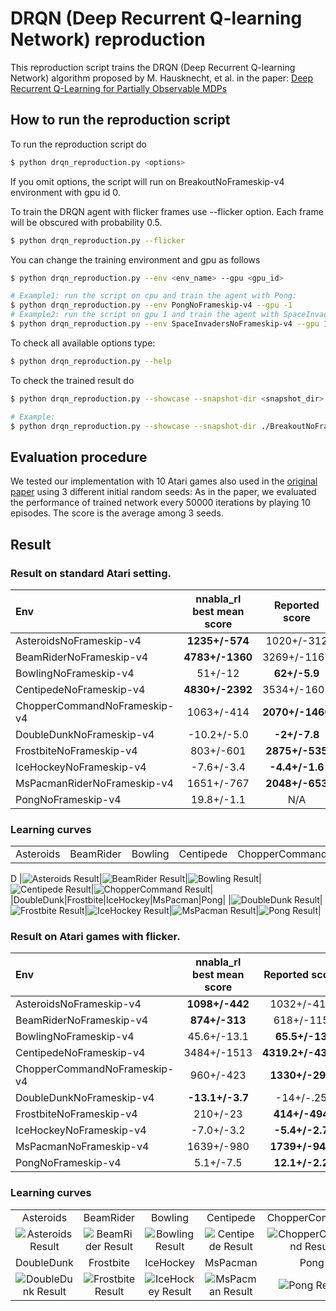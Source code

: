 # DRQN (Deep Recurrent Q-learning Network) reproduction

This reproduction script trains the DRQN (Deep Recurrent Q-learning Network) algorithm
proposed by M. Hausknecht, et al. in the paper:
[Deep Recurrent Q-Learning for Partially Observable MDPs](https://arxiv.org/pdf/1507.06527.pdf)

## How to run the reproduction script

To run the reproduction script do

```sh
$ python drqn_reproduction.py <options>
```

If you omit options, the script will run on BreakoutNoFrameskip-v4 environment with gpu id 0.

To train the DRQN agent with flicker frames use --flicker option.
Each frame will be obscured with probability 0.5.

```sh
$ python drqn_reproduction.py --flicker
```

You can change the training environment and gpu as follows

```sh
$ python drqn_reproduction.py --env <env_name> --gpu <gpu_id>
```

```sh
# Example1: run the script on cpu and train the agent with Pong:
$ python drqn_reproduction.py --env PongNoFrameskip-v4 --gpu -1
# Example2: run the script on gpu 1 and train the agent with SpaceInvaders:
$ python drqn_reproduction.py --env SpaceInvadersNoFrameskip-v4 --gpu 1
```

To check all available options type:

```sh
$ python drqn_reproduction.py --help
```

To check the trained result do

```sh
$ python drqn_reproduction.py --showcase --snapshot-dir <snapshot_dir> --render
```

```sh
# Example:
$ python drqn_reproduction.py --showcase --snapshot-dir ./BreakoutNoFrameskip-v4/seed-1/iteration-250000/ --render
```

## Evaluation procedure

We tested our implementation with 10 Atari games also used in the [original paper](https://arxiv.org/pdf/1507.06527.pdf) using 3 different initial random seeds:
As in the paper, we evaluated the performance of trained network every 50000 iterations by playing 10 episodes. The score is the average among 3 seeds.

## Result

### Result on standard Atari setting.

|Env|nnabla_rl best mean score|Reported score|
|:---|:---:|:---:|
|AsteroidsNoFrameskip-v4|**1235+/-574**|1020+/-312|
|BeamRiderNoFrameskip-v4|**4783+/-1360**|3269+/-1167|
|BowlingNoFrameskip-v4|51+/-12|**62+/-5.9**|
|CentipedeNoFrameskip-v4|**4830+/-2392**|3534+/-1601|
|ChopperCommandNoFrameskip-v4|1063+/-414|**2070+/-1460**|
|DoubleDunkNoFrameskip-v4|-10.2+/-5.0|**-2+/-7.8**|
|FrostbiteNoFrameskip-v4|803+/-601|**2875+/-535**|
|IceHockeyNoFrameskip-v4|-7.6+/-3.4|**-4.4+/-1.6**|
|MsPacmanRiderNoFrameskip-v4|1651+/-767|**2048+/-653**|
|PongNoFrameskip-v4|19.8+/-1.1|N/A|

### Learning curves

||||||
|:---:|:---:|:---:|:---:|:---:|
|Asteroids|BeamRider|Bowling|Centipede|ChopperCommand|
D
|![Asteroids Result](./reproduction_results/AsteroidsNoFrameskip-v4_results/result.png)|![BeamRider Result](./reproduction_results/BeamRiderNoFrameskip-v4_results/result.png)|![Bowling Result](./reproduction_results/BowlingNoFrameskip-v4_results/result.png)|![Centipede Result](./reproduction_results/CentipedeNoFrameskip-v4_results/result.png)|![ChopperCommand Result](./reproduction_results/ChopperCommandNoFrameskip-v4_results/result.png)|
|DoubleDunk|Frostbite|IceHockey|MsPacman|Pong|
|![DoubleDunk Result](./reproduction_results/DoubleDunkNoFrameskip-v4_results/result.png)|![Frostbite Result](./reproduction_results/FrostbiteNoFrameskip-v4_results/result.png)|![IceHockey Result](./reproduction_results/IceHockeyNoFrameskip-v4_results/result.png)|![MsPacman Result](./reproduction_results/MsPacmanNoFrameskip-v4_results/result.png)|![Pong Result](./reproduction_results/PongNoFrameskip-v4_results/result.png)|

### Result on Atari games with flicker.

|Env|nnabla_rl best mean score|Reported score|
|:---|:---:|:---:|
|AsteroidsNoFrameskip-v4|**1098+/-442**|1032+/-410|
|BeamRiderNoFrameskip-v4|**874+/-313**|618+/-115|
|BowlingNoFrameskip-v4|45.6+/-13.1|**65.5+/-13**|
|CentipedeNoFrameskip-v4|3484+/-1513|**4319.2+/-4378**|
|ChopperCommandNoFrameskip-v4|960+/-423|**1330+/-294**|
|DoubleDunkNoFrameskip-v4|**-13.1+/-3.7**|-14+/-.25|
|FrostbiteNoFrameskip-v4|210+/-23|**414+/-494**|
|IceHockeyNoFrameskip-v4|-7.0+/-3.2|**-5.4+/-2.7**|
|MsPacmanNoFrameskip-v4|1639+/-980|**1739+/-942**|
|PongNoFrameskip-v4|5.1+/-7.5|**12.1+/-2.2**|

### Learning curves

||||||
|:---:|:---:|:---:|:---:|:---:|
|Asteroids|BeamRider|Bowling|Centipede|ChopperCommand|
|![Asteroids Result](./reproduction_results/AsteroidsNoFrameskip-v4-with-flicker_results/result.png)|![BeamRider Result](./reproduction_results/BeamRiderNoFrameskip-v4-with-flicker_results/result.png)|![Bowling Result](./reproduction_results/BowlingNoFrameskip-v4-with-flicker_results/result.png)|![Centipede Result](./reproduction_results/CentipedeNoFrameskip-v4-with-flicker_results/result.png)|![ChopperCommand Result](./reproduction_results/ChopperCommandNoFrameskip-v4-with-flicker_results/result.png)|
|DoubleDunk|Frostbite|IceHockey|MsPacman|Pong|
|![DoubleDunk Result](./reproduction_results/DoubleDunkNoFrameskip-v4-with-flicker_results/result.png)|![Frostbite Result](./reproduction_results/FrostbiteNoFrameskip-v4-with-flicker_results/result.png)|![IceHockey Result](./reproduction_results/IceHockeyNoFrameskip-v4-with-flicker_results/result.png)|![MsPacman Result](./reproduction_results/MsPacmanNoFrameskip-v4-with-flicker_results/result.png)|![Pong Result](./reproduction_results/PongNoFrameskip-v4-with-flicker_results/result.png)|

